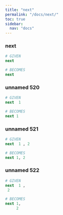 ```yaml
---
title: "next"
permalink: "/docs/next/"
toc: true
sidebar:
  nav: "docs"
---
```

### next
```ruby
# GIVEN
next
```
```ruby
# BECOMES
next
```
### unnamed 520
```ruby
# GIVEN
next  1
```
```ruby
# BECOMES
next 1
```
### unnamed 521
```ruby
# GIVEN
next  1 , 2
```
```ruby
# BECOMES
next 1, 2
```
### unnamed 522
```ruby
# GIVEN
next  1 , 
 2
```
```ruby
# BECOMES
next 1,
     2
```
